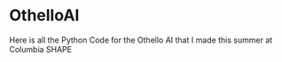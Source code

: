 # OthelloAI
Here is all the Python Code for the Othello AI that I made this summer at Columbia SHAPE
